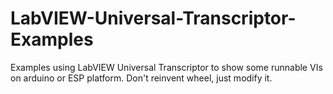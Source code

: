 # LabVIEW-Universal-Transcriptor-Examples
Examples using LabVIEW Universal Transcriptor to show some runnable VIs on arduino or ESP platform. Don't reinvent wheel, just modify it.
